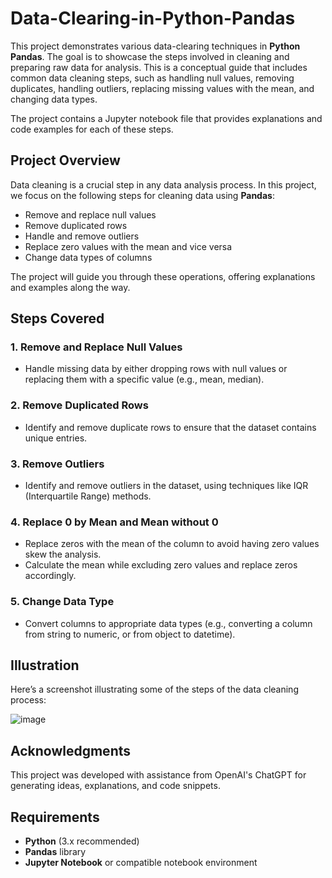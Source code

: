 # Data-Clearing-in-Python-Pandas

This project demonstrates various data-clearing techniques in **Python Pandas**. The goal is to showcase the steps involved in cleaning and preparing raw data for analysis. This is a conceptual guide that includes common data cleaning steps, such as handling null values, removing duplicates, handling outliers, replacing missing values with the mean, and changing data types.

The project contains a Jupyter notebook file that provides explanations and code examples for each of these steps.

## Project Overview

Data cleaning is a crucial step in any data analysis process. In this project, we focus on the following steps for cleaning data using **Pandas**:

- Remove and replace null values
- Remove duplicated rows
- Handle and remove outliers
- Replace zero values with the mean and vice versa
- Change data types of columns

The project will guide you through these operations, offering explanations and examples along the way.

## Steps Covered

### 1. **Remove and Replace Null Values**

- Handle missing data by either dropping rows with null values or replacing them with a specific value (e.g., mean, median).

### 2. **Remove Duplicated Rows**

- Identify and remove duplicate rows to ensure that the dataset contains unique entries.

### 3. **Remove Outliers**

- Identify and remove outliers in the dataset, using techniques like IQR (Interquartile Range) methods.

### 4. **Replace 0 by Mean and Mean without 0**

- Replace zeros with the mean of the column to avoid having zero values skew the analysis.
- Calculate the mean while excluding zero values and replace zeros accordingly.

### 5. **Change Data Type**

- Convert columns to appropriate data types (e.g., converting a column from string to numeric, or from object to datetime).


## Illustration

Here’s a screenshot illustrating some of the steps of the data cleaning process:

![image](https://github.com/user-attachments/assets/43131178-4b01-4e10-bc19-ce6707cceb8b)

## Acknowledgments

This project was developed with assistance from OpenAI's ChatGPT for generating ideas, explanations, and code snippets.

## Requirements

- **Python** (3.x recommended)
- **Pandas** library
- **Jupyter Notebook** or compatible notebook environment

